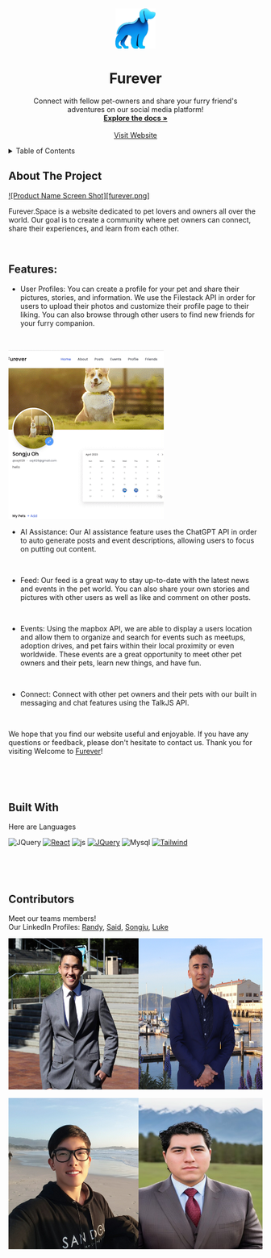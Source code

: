 
<p>&nbsp;</p><p>&nbsp;</p>

<!-- PROJECT LOGO -->
<br />
<div align="center">
  <a href="https://github.com/so-ss-rc-lc-capstone/project-pet/blob/main/README.md">
    <img src="src/main/resources/static/img/Furever-Logo.png" alt="Logo" width="80" height="80">
  </a>
<h1 align="center">Furever</h1>

  <p align="center">
    Connect with fellow pet-owners and share your furry friend's 
<br/> adventures on our social media platform!
    <br />
    <a href="https://github.com/so-ss-rc-lc-capstone/project-pet/blob/main/README.md"><strong>Explore the docs »</strong></a>
    <br />
    <br />
    <a href="https://furever.space">Visit Website</a>
    
  </p>
</div>



<!-- TABLE OF CONTENTS -->
<details>
  <summary>Table of Contents</summary>
  <ol>
    <li>
      <a href="#about-the-project">About The Project</a>
      <ul>
        <li><a href="#built-with">Built With</a></li>
      </ul>
    </li>
    <li>
      <a href="#getting-started">Feature</a>
      <ul>
        <li><a href="#prerequisites">Prerequisites</a></li>
        <li><a href="#installation">Installation</a></li>
      </ul>
    </li>
    <li><a href="#contributing">Contributing</a></li>

  </ol>
</details>



<!-- ABOUT THE PROJECT -->
## About The Project

[![Product Name Screen Shot][furever.png]](https://example.com)


Furever.Space is a website dedicated to pet lovers and owners all over the world. Our goal is to create a community where pet owners can connect, share their experiences, and learn from each other.<p>&nbsp;</p>


## Features:

* User Profiles: You can create a profile for your pet and share their pictures, stories, and information. We use the Filestack API in order for users to upload their photos and customize their profile page to their liking. You can also browse through other users to find new friends for your furry companion. <p>&nbsp;</p>

![alt text](src/main/resources/static/img/profile-gif-high.gif)



* AI Assistance: Our AI assistance feature uses the ChatGPT API in order to auto generate posts and event descriptions, allowing users to focus on putting out content. <p>&nbsp;</p>


* Feed: Our feed is a great way to stay up-to-date with the latest news and events in the pet world. You can also share your own stories and pictures with other users as well as like and comment on other posts.<p>&nbsp;</p>


* Events: Using the mapbox API, we are able to display a users location and allow them to organize and search for events such as meetups, adoption drives, and pet fairs within their local proximity or even worldwide. These events are a great opportunity to meet other pet owners and their pets, learn new things, and have fun.<p>&nbsp;</p>


* Connect: Connect with other pet owners and their pets with our built in messaging and chat features using the TalkJS API.<p>&nbsp;</p>



We hope that you find our website useful and enjoyable. If you have any questions or feedback, please don't hesitate to contact us. Thank you for visiting Welcome to [Furever](https://furever.space)!
<p>&nbsp;</p>
<p>&nbsp;</p>





## Built With

Here are Languages

![JQuery][Java]
[![React][React.js]][React-url]
![js]
[![JQuery][JQuery.com]][JQuery-url]
![Mysql]
[![Tailwind]][Next-url]

<p>&nbsp;</p>
<p>&nbsp;</p>





## Contributors






<!-- MARKDOWN LINKS & IMAGES -->
<!-- https://www.markdownguide.org/basic-syntax/#reference-style-links -->
[contributors-shield]: https://img.shields.io/github/contributors/othneildrew/Best-README-Template.svg?style=for-the-badge
[contributors-url]: https://github.com/so-ss-rc-lc-capstone/project-pet/graphs/contributors
[forks-shield]: https://img.shields.io/github/forks/othneildrew/Best-README-Template.svg?style=for-the-badge
[forks-url]: https://github.com/othneildrew/Best-README-Template/network/members
[stars-shield]: https://img.shields.io/github/stars/othneildrew/Best-README-Template.svg?style=for-the-badge
[stars-url]: https://github.com/othneildrew/Best-README-Template/stargazers
[issues-shield]: https://img.shields.io/github/issues/othneildrew/Best-README-Template.svg?style=for-the-badge
[issues-url]: https://github.com/othneildrew/Best-README-Template/issues
[license-shield]: https://img.shields.io/github/license/othneildrew/Best-README-Template.svg?style=for-the-badge
[license-url]: https://github.com/othneildrew/Best-README-Template/blob/master/LICENSE.txt
[linkedin-shield]: https://img.shields.io/badge/-LinkedIn-black.svg?style=for-the-badge&logo=linkedin&colorB=555
[linkedin-url]: https://linkedin.com/in/othneildrew
[product-screenshot]: src/main/resources/static/img/home_page.png
[Next.js]: https://img.shields.io/badge/JavaScript-F7DF1E?style=for-the-badge&logo=javascript&logoColor=black
[Next-url]: https://nextjs.org/
[React.js]: https://img.shields.io/badge/HTML5-E34F26?style=for-the-badge&logo=html5&logoColor=white
[React-url]: https://reactjs.org/
[Java]: https://img.shields.io/badge/Java-ED8B00?style=for-the-badge&logo=java&logoColor=white
[Laravel-url]: https://laravel.com
[Bootstrap.com]: https://img.shields.io/badge/Bootstrap-563D7C?style=for-the-badge&logo=bootstrap&logoColor=white
[Bootstrap-url]: https://getbootstrap.com
[JQuery.com]: https://img.shields.io/badge/jQuery-0769AD?style=for-the-badge&logo=jquery&logoColor=white
[JQuery-url]: https://jquery.com
[Mysql]:https://img.shields.io/badge/MySQL-005C84?style=for-the-badge&logo=mysql&logoColor=white
[Tailwind]:https://img.shields.io/badge/Tailwind_CSS-38B2AC?style=for-the-badge&logo=tailwind-css&logoColor=white
[js]:https://img.shields.io/badge/JavaScript-323330?style=for-the-badge&logo=javascript&logoColor=F7DF1E



Meet our teams members! <br>
Our LinkedIn Profiles:
[Randy](https://www.linkedin.com/in/randy-chu-ab624566/),
[Said](https://www.linkedin.com/in/said-shah-66a7b2163/),
[Songju](https://www.linkedin.com/in/songju-oh/),
[Luke](https://www.linkedin.com/in/lukecal10/)


<div style="display: flex; flex-direction: row; justify-content: center">
<div>
<a href="https://www.linkedin.com/in/randy-chu-ab624566/"><img src="src/main/resources/static/img/rchu.jpeg" style="margin-right: 1em" alt="Logo" width="300px" height="300px">
</a>

<a href="https://www.linkedin.com/in/songju-oh/"><img  src="src/main/resources/static/img/songju1.jpeg" alt="Logo" width="300px" height="300px">
</a>
</div>

<div>
<a href="https://www.linkedin.com/in/said-shah-66a7b2163/"><img  src="src/main/resources/static/img/shah.JPG" alt="Logo" width="300px" height="300px">
</a>

<a href="https://www.linkedin.com/in/lukecal10/"><img src="src/main/resources/static/img/luke-cal.jpg" alt="Logo" width="300px" height="300px"></div>
</a>

</div>
</div>
 

